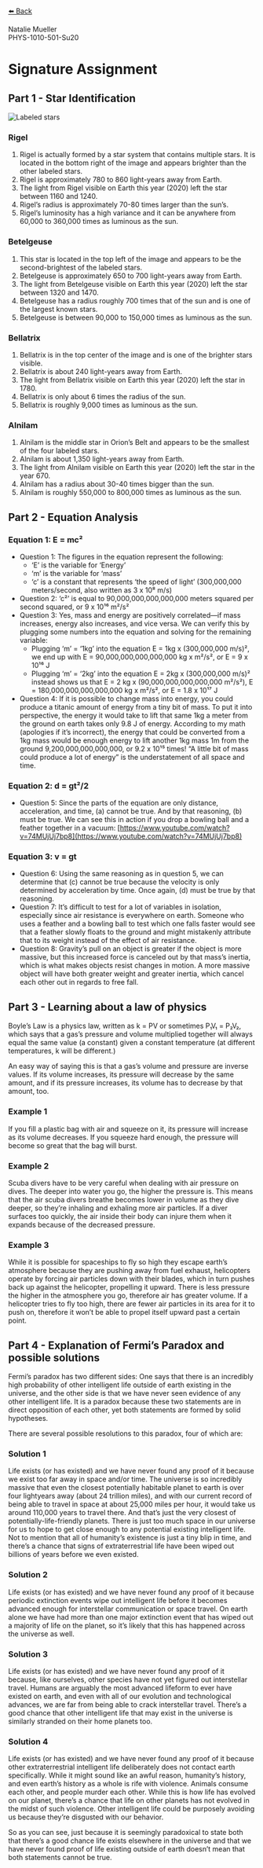 [⬅️ Back](/)

Natalie Mueller  
PHYS-1010-501-Su20

# Signature Assignment

## Part 1 - Star Identification

![Labeled stars](/images/labeledstars.png)

### Rigel
1. Rigel is actually formed by a star system that contains multiple stars. It is located in the bottom right of the image and appears brighter than the other labeled stars.
2. Rigel is approximately 780 to 860 light-years away from Earth.
3. The light from Rigel visible on Earth this year (2020) left the star between 1160 and 1240.
4. Rigel’s radius is approximately 70-80 times larger than the sun’s.
5. Rigel’s luminosity has a high variance and it can be anywhere from 60,000 to 360,000 times as luminous as the sun.

### Betelgeuse
1. This star is located in the top left of the image and appears to be the second-brightest of the labeled stars.
2. Betelgeuse is approximately 650 to 700 light-years away from Earth.
3. The light from Betelgeuse visible on Earth this year (2020) left the star between 1320 and 1470.
4. Betelgeuse has a radius roughly 700 times that of the sun and is one of the largest known stars.
5. Betelgeuse is between 90,000 to 150,000 times as luminous as the sun.

### Bellatrix
1. Bellatrix is in the top center of the image and is one of the brighter stars visible.
2. Bellatrix is about 240 light-years away from Earth.
3. The light from Bellatrix visible on Earth this year (2020) left the star in 1780.
4. Bellatrix is only about 6 times the radius of the sun.
5. Bellatrix is roughly 9,000 times as luminous as the sun.

### Alnilam
1. Alnilam is the middle star in Orion’s Belt and appears to be the smallest of the four labeled stars.
2. Alnilam is about 1,350 light-years away from Earth.
3. The light from Alnilam visible on Earth this year (2020) left the star in the year 670.
4. Alnilam has a radius about 30-40 times bigger than the sun.
5. Alnilam is roughly 550,000 to 800,000 times as luminous as the sun.

## Part 2 - Equation Analysis

### Equation 1: E = mc²
- Question 1: The figures in the equation represent the following:
  * ‘E’ is the variable for ‘Energy’
  * ‘m’ is the variable for ‘mass’
  * ‘c’ is a constant that represents ‘the speed of light’ (300,000,000 meters/second, also written as 3 x 10⁸ m/s)
- Question 2: ‘c²’ is equal to 90,000,000,000,000,000 meters squared per second squared, or 9 x 10¹⁶ m²/s²
- Question 3: Yes, mass and energy are positively correlated—if mass increases, energy also increases, and vice versa. We can verify this by plugging some numbers into the equation and solving for the remaining variable:
  * Plugging ‘m’ = ‘1kg’ into the equation E = 1kg x (300,000,000 m/s)², we end up with E = 90,000,000,000,000,000 kg x m²/s², or E = 9 x 10¹⁶ J
  * Plugging ‘m’ = ‘2kg’ into the equation E = 2kg x (300,000,000 m/s)² instead shows us that E = 2 kg x (90,000,000,000,000,000  m²/s²), E = 180,000,000,000,000,000 kg x m²/s², or E = 1.8 x 10¹⁷ J
- Question 4: If it is possible to change mass into energy, you could produce a titanic amount of energy from a tiny bit of mass. To put it into perspective, the energy it would take to lift that same 1kg a meter from the ground on earth takes only 9.8 J of energy. According to my math (apologies if it’s incorrect), the energy that could be converted from a 1kg mass would be enough energy to lift another 1kg mass 1m from the ground 9,200,000,000,000,000, or 9.2 x 10¹⁵ times! “A little bit of mass could produce a lot of energy” is the understatement of all space and time.

### Equation 2: d = gt²/2
- Question 5: Since the parts of the equation are only distance, acceleration, and time, (a) cannot be true. And by that reasoning, (b) must be true. We can see this in action if you drop a bowling ball and a feather together in a vacuum: [https://www.youtube.com/watch?v=74MUjUj7bp8](https://www.youtube.com/watch?v=74MUjUj7bp8)

### Equation 3: v = gt
- Question 6: Using the same reasoning as in question 5, we can determine that (c) cannot be true because the velocity is only determined by acceleration by time. Once again, (d) must be true by that reasoning.
- Question 7: It’s difficult to test for a lot of variables in isolation, especially since air resistance is everywhere on earth. Someone who uses a feather and a bowling ball to test which one falls faster would see that a feather slowly floats to the ground and might mistakenly attribute that to its weight instead of the effect of air resistance.
- Question 8: Gravity’s pull on an object is greater if the object is more massive, but this increased force is canceled out by that mass’s inertia, which is what makes objects resist changes in motion. A more massive object will have both greater weight and greater inertia, which cancel each other out in regards to free fall.

## Part 3 - Learning about a law of physics
Boyle’s Law is a physics law, written as k = PV or sometimes P₁V₁ = P₂V₂, which says that a gas’s pressure and volume multiplied together will always equal the same value (a constant) given a constant temperature (at different temperatures, k will be different.)

An easy way of saying this is that a gas’s volume and pressure are inverse values. If its volume increases, its pressure will decrease by the same amount, and if its pressure increases, its volume has to decrease by that amount, too.

### Example 1
If you fill a plastic bag with air and squeeze on it, its pressure will increase as its volume decreases. If you squeeze hard enough, the pressure will become so great that the bag will burst.

### Example 2
Scuba divers have to be very careful when dealing with air pressure on dives. The deeper into water you go, the higher the pressure is. This means that the air scuba divers breathe becomes lower in volume as they dive deeper, so they’re inhaling and exhaling more air particles. If a diver surfaces too quickly, the air inside their body can injure them when it expands because of the decreased pressure.

### Example 3
While it is possible for spaceships to fly so high they escape earth’s atmosphere because they are pushing away from fuel exhaust, helicopters operate by forcing air particles down with their blades, which in turn pushes back up against the helicopter, propelling it upward. There is less pressure the higher in the atmosphere you go, therefore air has greater volume. If a helicopter tries to fly too high, there are fewer air particles in its area for it to push on, therefore it won’t be able to propel itself upward past a certain point.

## Part 4 - Explanation of Fermi’s Paradox and possible solutions
Fermi’s paradox has two different sides: One says that there is an incredibly high probability of other intelligent life outside of earth existing in the universe, and the other side is that we have never seen evidence of any other intelligent life. It is a paradox because these two statements are in direct opposition of each other, yet both statements are formed by solid hypotheses.

There are several possible resolutions to this paradox, four of which are:

### Solution 1
Life exists (or has existed) and we have never found any proof of it because we exist too far away in space and/or time. The universe is so incredibly massive that even the closest potentially habitable planet to earth is over four lightyears away (about 24 trillion miles), and with our current record of being able to travel in space at about 25,000 miles per hour, it would take us around 110,000 years to travel there. And that’s just the very closest of potentially-life-friendly planets. There is just too much space in our universe for us to hope to get close enough to any potential existing intelligent life. Not to mention that all of humanity’s existence is just a tiny blip in time, and there’s a chance that signs of extraterrestrial life have been wiped out billions of years before we even existed.

### Solution 2
Life exists (or has existed) and we have never found any proof of it because periodic extinction events wipe out intelligent life before it becomes advanced enough for interstellar communication or space travel. On earth alone we have had more than one major extinction event that has wiped out a majority of life on the planet, so it’s likely that this has happened across the universe as well.

### Solution 3
Life exists (or has existed) and we have never found any proof of it because, like ourselves, other species have not yet figured out interstellar travel. Humans are arguably the most advanced lifeform to ever have existed on earth, and even with all of our evolution and technological advances, we are far from being able to crack interstellar travel. There’s a good chance that other intelligent life that may exist in the universe is similarly stranded on their home planets too.

### Solution 4
Life exists (or has existed) and we have never found any proof of it because other extraterrestrial intelligent life deliberately does not contact earth specifically. While it might sound like an awful reason, humanity’s history, and even earth’s history as a whole is rife with violence. Animals consume each other, and people murder each other. While this is how life has evolved on our planet, there’s a chance that life on other planets has not evolved in the midst of such violence. Other intelligent life could be purposely avoiding us because they’re disgusted with our behavior.

So as you can see, just because it is seemingly paradoxical to state both that there’s a good chance life exists elsewhere in the universe and that we have never found proof of life existing outside of earth doesn’t mean that both statements cannot be true.